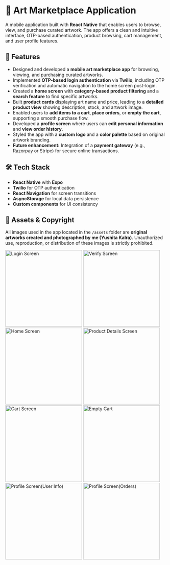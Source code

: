 # 🎨 Art Marketplace Application

A mobile application built with **React Native** that enables users to browse, view, and purchase curated artwork. The app offers a clean and intuitive interface, OTP-based authentication, product browsing, cart management, and user profile features.

## 📱 Features

- Designed and developed a **mobile art marketplace app** for browsing, viewing, and purchasing curated artworks.
- Implemented **OTP-based login authentication** via **Twilio**, including OTP verification and automatic navigation to the home screen post-login.
- Created a **home screen** with **category-based product filtering** and a **search feature** to find specific artworks.
- Built **product cards** displaying art name and price, leading to a **detailed product view** showing description, stock, and artwork image.
- Enabled users to **add items to a cart**, **place orders**, or **empty the cart**, supporting a smooth purchase flow.
- Developed a **profile screen** where users can **edit personal information** and **view order history**.
- Styled the app with a **custom logo** and a **color palette** based on original artwork branding.
- **Future enhancement:** Integration of a **payment gateway** (e.g., Razorpay or Stripe) for secure online transactions.

## 🛠️ Tech Stack

- **React Native** with **Expo**
- **Twilio** for OTP authentication
- **React Navigation** for screen transitions
- **AsyncStorage** for local data persistence
- **Custom components** for UI consistency

## 📸 Assets & Copyright

All images used in the app located in the `/assets` folder are **original artworks created and photographed by me (Yushita Kalra)**. Unauthorized use, reproduction, or distribution of these images is strictly prohibited.


<img src="https://github.com/user-attachments/assets/8e42b0d6-47fc-4ca3-bce0-a8a12aac9c85" alt="Login Screen" width="240"/>

<img src="https://github.com/user-attachments/assets/8bd37f8e-93ef-45ef-b542-d71991a00d56" alt="Verify Screen" width="240"/>

<img src="https://github.com/user-attachments/assets/81b78b43-3515-4736-a81b-bc7cc574cd3c" alt="Home Screen" width="240"/>

<img src="https://github.com/user-attachments/assets/5b828518-4e03-4623-bd83-1c261328216f" alt="Product Details Screen" width="240"/>

<img src="https://github.com/user-attachments/assets/4c469a91-2b1c-4684-be0c-25e338c5f9a8" alt="Cart Screen" width="240"/>

<img src="https://github.com/user-attachments/assets/7ea9cadd-22a2-424a-8d7d-f696802c117c" alt="Empty Cart" width="240"/>

<img src="https://github.com/user-attachments/assets/37557833-c4a1-4348-a957-1734f16e3be1" alt="Profile Screen(User Info)" width="240"/>

<img src="https://github.com/user-attachments/assets/20e3c1d8-5f78-4958-a13d-fc038938acaa" alt="Profile Screen(Orders)" width="240"/>

